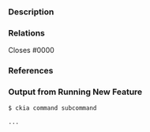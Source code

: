### Description
<!---
Please provide a helpful description of what change this pull request will introduce.
--->


### Relations
<!---
If your pull request fully resolves and should automatically close the linked issue, use Closes. Otherwise, use Relates.

For Example:

Relates #0000
or 
Closes #0000
--->

Closes #0000

### References
<!---
Optionally, provide any helpful references that may help the reviewer(s).
--->


### Output from Running New Feature
<!--
When introducing a new check or behavior, it should be tested in a cloud account and have the results posted on this Pull request. 
-->

```
$ ckia command subcommand

...
```